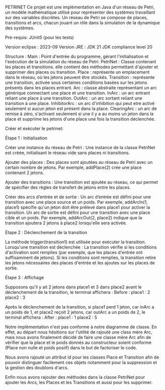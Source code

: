 PETRINET
Ce projet est une implémentation en Java d'un réseau de Petri, un modèle mathématique utilisé 
pour représenter des systèmes travaillant sur des variables discrètes. Un réseau de Petri se 
compose de places, transitions et arcs, chacun jouant un rôle dans la simulation de la dynamique 
des systèmes.

Pré-requis:
JUnit5 (pour les tests)

Version eclipse : 2023-09
Version JRE : JDK 21
JDK compliance level 20

Structure :
Main : Point d'entrée du programme, gérant l'initialisation et l'exécution de la simulation du 
réseau de Petri.
PetriNet : Classe contenant les places et transitions. elle contient des méthodes permettant d'ajouter
et supprimer des places ou transition.
Place : représente un emplacement dans le réseau, où les jetons peuvent être stockés.
Transition : représente une transition, activée sous certaines conditions basées sur les jetons 
présents dans les places entrant.
Arc : classe abstraite représentant un arc générique connectant une place et une transition.
InArc : un arc entrant reliant une place à une transition.
OutArc : un arc sortant reliant une transition à une place.
InhibitorArc : un arc d'inhibition qui peut etre activé seulement si aucun jeton est présent dans 
la place.
ClearingArc : un arc de remise à zéro, s'activant seulement si une il y a au moins un jeton dans la 
place et supprime les jetons d'une place une fois la transition déclenchée.


Créer et exécuter le petrinet:

Étape 1 : Initialisation

Créer une instance du réseau de Petri :
Une instance de la classe PetriNet est créée, initialisant le réseau vide sans places ni transitions.

Ajouter des places :
Des places sont ajoutées au réseau de Petri avec un certain nombre de jetons. Par exemple, addPlace(2) 
crée une place contenant 2 jetons.

Ajouter des transitions :
Une transition est ajoutée au réseau, ce qui permet de spécifier des règles de transfert de jetons
 entre les places.
 
Créer des arcs d’entrée et de sortie :
Un arc d’entrée est défini pour une transition avec une place source et un poids. Par exemple, 
addArcIn(1, place1) spécifie qu'un jeton doit être prélevé dans place1 pour activer la transition.
Un arc de sortie est défini pour une transition avec une place cible et un poids. Par exemple,
addArcOut(2, place2) indique que la transition ajoutera 2 jetons à place2 lorsqu'elle sera activée.


Étape 2 : Déclenchement de la transition

La méthode trigger(transition1) est utilisée pour exécuter la transition. Lorsqu'une transition 
est déclenchée :
La transition vérifie si les conditions d'activation sont remplies (par exemple, que les places 
d'entrée ont suffisamment de jetons).
Si les conditions sont remplies, la transition retire les jetons nécessaires des places d'entrée 
et les ajoutes sur les places de sortie.


Étape 3 : Affichage

Supposons qu'il y ait 2 jetons dans place1 et 3 dans place2 avant le déclenchement de la transition,
le terminal affichera :
Before :
place1 : 2
place2 : 3

Après le déclenchement de la transition, si place1 perd 1 jeton, car inArc a un poids de 1, et place2 
reçoit 2 jetons, car outArc a un poids de 2, le terminal affichera :
After :
place1 : 1
place2 : 5

Notre implémentation n'est pas conforme à notre diagramme de classe. En effet, au départ nous hésitions sur l'utilité de rajouté une class mère Arc, mais nous avons finalement décidé de faire une classe mère Arc afin de vérifier que la place et le poids donnés au constructeur soient conforme (Place non nulle et poids posiif) dans le but de factoriser le code.

Nous avons rajouté un attribut id pour les classes Place et Transition afin de pouvoir distinguer facilement ces objets notamment pour la suppression et la gestion des doublons d'arcs.

Enfin nous avons rajouter des méthodes dans la classe PetriNet pour ajouter les Arcs, les Places et les Transitions et aussi pour les supprimer.

